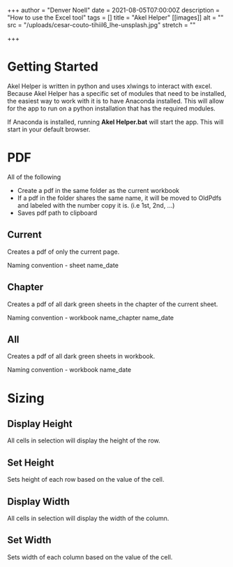 +++
author = "Denver Noell"
date = 2021-08-05T07:00:00Z
description = "How to use the Excel tool"
tags = []
title = "Akel Helper"
[[images]]
alt = ""
src = "/uploads/cesar-couto-tihiil6_lhe-unsplash.jpg"
stretch = ""

+++
# Getting Started

Akel Helper is written in python and uses xlwings to interact with excel. Because Akel Helper has a specific set of modules that need to be installed, the easiest way to work with it is to have Anaconda installed. This will allow for the app to run on a python installation that has the required modules.

If Anaconda is installed, running **Akel Helper.bat** will start the app. This will start in your default browser.

# PDF

All of the following

* Create a pdf in the same folder as the current workbook
* If a pdf in the folder shares the same name, it will be moved to OldPdfs and labeled with the number copy it is. (i.e 1st, 2nd, ...)
* Saves pdf path to clipboard

## Current

Creates a pdf of only the current page.

Naming convention - sheet name_date

## Chapter

Creates a pdf of all dark green sheets in the chapter of the current sheet.

Naming convention - workbook name_chapter name_date

## All

Creates a pdf of all dark green sheets in workbook.

Naming convention - workbook name_date

# Sizing

## Display Height

All cells in selection will display the height of the row.

## Set Height

Sets height of each row based on the value of the cell.

## Display Width

All cells in selection will display the width of the column.

## Set Width

Sets width of each column based on the value of the cell.
